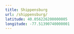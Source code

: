 ```yaml
---
title: Shippensburg
url: /shippensburg/
latitude: 40.056226200000005
longitude: -77.51390740000001
---
```

